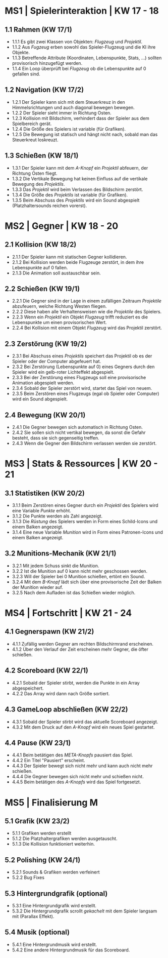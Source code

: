 # MS1 | Spielerinteraktion | KW 17 - 18
## 1.1 Rahmen (KW 17/1)
- 1.1.1 Es gibt zwei Klassen von Objekten: *Flugzeug* und *Projektil*.
- 1.1.2 Aus *Fugzeug* erben sowohl das Spieler-Flugzeug und die KI ihre Objekte.
- 1.1.3 Betreffende Attribute (Koordinaten, Lebenspunkte, Stats, ...) sollten provisorisch hinzugefügt werden.
- 1.1.4 Ein Loop überprüft bei *Flugzeug* ob die Lebenspunkte auf 0 gefallen sind.

## 1.2 Navigation (KW 17/2)
- 1.2.1 Der Spieler kann sich mit dem Steuerkreuz in den Himmelsrichtungen und auch diagonal bewegen bewegen.
- 1.2.2 Der Spieler sieht immer in Richtung Osten.
- 1.2.3 Kollision mit Bildschirm, verhindert dass der Spieler aus dem Spielbereich gerät. 
- 1.2.4 Die Größe des Spielers ist variable (für Grafiken).
- 1.2.5 Die Bewegung ist statisch und hängt nicht nach, sobald man das Steuerkreut loskreuzt.

## 1.3 Schießen (KW 18/1)
- 1.3.1 Der Spieler kann mit dem *A-Knopf* ein *Projektil* abfeuern, der Richtung Osten fliegt.
- 1.3.2 Die Vertikale Bewegung hat keinen Einfluss auf die vertikale Bewegung des *Projektils*.
- 1.3.3 Das *Projektil* wird beim Verlassen des Bildschirm zerstört.
- 1.3.4 Die Größe des *Projektils* ist variable (für Grafiken).
- 1.3.5 Beim Abschuss des *Projektils* wird ein Sound abgespielt (Platzhaltersounds reichen vorerst).

# MS2 | Gegner | KW 18 - 20
## 2.1 Kollision (KW 18/2)
- 2.1.1 Der Spieler kann mit statischen Gegner kollidieren.
- 2.1.2 Bei Kollision werden beide Flugzeuge zerstört, in dem ihre Lebenspunkte auf 0 fallen.
- 2.1.3 Die Animation soll austauschbar sein.

## 2.2 Schießen (KW 19/1)
- 2.2.1 Die Gegner sind in der Lage in einem zufälligen Zeitraum *Projektile* abzufeuern, welche Richtung Westen fliegen.
- 2.2.2 Diese haben alle Verhaltensweisen wie die *Projektile* des Spielers.
- 2.2.3 Wenn ein *Projektil* ein Objekt *Flugzeug* trifft reduziert es die Lebenspunkte um einen provisorischen Wert.
- 2.2.4 Bei Kollision mit einem Objekt *Flugzeug* wird das Projektil zerstört.

## 2.3 Zerstörung (KW 19/2)
- 2.3.1 Bei Abschuss eines *Projektils* speichert das Projektil ob es der Spieler oder der Computer abgefeuert hat.
- 2.3.2 Bei Zerstörung (Lebenspunkte auf 0) eines Gegners durch den Spieler wird ein gelb-roter Lichteffekt abgespielt.
- 2.3.3 Bei der Zerstörung eines Flugzeugs soll eine provisorische Animation abgespielt werden.
- 2.3.4 Sobald der Spieler zerstört wird, startet das Spiel von neuem.
- 2.3.5 Beim Zerstören eines Flugzeugs (egal ob Spieler oder Computer) wird ein Sound abgespielt.

## 2.4 Bewegung (KW 20/1)
- 2.4.1 Die Gegner bewegen sich automatisch in Richtung Osten.
- 2.4.2 Sie sollen sich nicht vertikal bewegen, da sonst die Gefahr besteht, dass sie sich gegenseitig treffen.
- 2.4.3 Wenn die Gegner den Bildschirm verlassen werden sie zerstört.

# MS3 | Stats & Ressources | KW 20 - 21
## 3.1 Statistiken (KW 20/2)
- 3.1.1 Beim Zerstören eines Gegner durch ein *Projektil* des Spielers wird eine Variable *Punkte* erhöht.
- 3.1.2 Die Punkte werden als Zahl angezeigt.
- 3.1.3 Die *Rüstung* des Spielers werden in Form eines Schild-Icons und einem Balken angezeigt.
- 3.1.4 Eine neue Variable *Munition* wird in Form eines Patronen-Icons und einem Balken angezeigt.

## 3.2 Munitions-Mechanik (KW 21/1)
- 3.2.1 Mit jedem Schuss sinkt die Munition.
- 3.2.2 Ist die Munition auf 0 kann nicht mehr geschossen werden.
- 3.2.3 Will der Spieler bei 0 Munition schießen, ertönt ein Sound.
- 3.2.4 Mit dem *B-Knopf* lädt sich über eine provisorische Zeit der Balken der Munition wieder auf.
- 3.2.5 Nach dem Aufladen ist das Schießen wieder möglich.

# MS4 | Fortschritt | KW 21 - 24
## 4.1 Gegnerspawn (KW 21/2)
- 4.1.1 Zufällig werden Gegner am rechten Bildschirmrand erscheinen.
- 4.1.2 Über den Verlauf der Zeit erscheinen mehr Gegner, die öfter schießen.

## 4.2 Scoreboard (KW 22/1)
- 4.2.1 Sobald der Spieler stirbt, werden die Punkte in ein Array abgespeichert.
- 4.2.2 Das Array wird dann nach Größe sortiert.

## 4.3 GameLoop abschließen (KW 22/2)
- 4.3.1 Sobald der Spieler stirbt wird das aktuelle Scoreboard angezeigt.
- 4.3.2 Mit dem Druck auf den *A-Knopf* wird ein neues Spiel gestartet.

## 4.4 Pause (KW 23/1)
- 4.4.1 Beim betätigen des *META-Knopfs* pausiert das Spiel.
- 4.4.2 Ein Titel "Pausiert" erscheint.
- 4.4.3 Der Spieler bewegt sich nicht mehr und kann auch nicht mehr schießen.
- 4.4.4 Die Gegner bewegen sich nicht mehr und schießen nicht.
- 4.4.5 Beim betätigen des *A-Knopfs* wird das Spiel fortgesetzt.

# MS5 | Finalisierung M
## 5.1 Grafik (KW 23/2)
- 5.1.1 Grafiken werden erstellt
- 5.1.2 Die Platzhaltergrafiken werden ausgetauscht.
- 5.1.3 Die Kollision funktioniert weiterhin.

## 5.2 Polishing (KW 24/1)
- 5.2.1  Sounds & Grafiken werden verfeinert
- 5.2.2 Bug Fixes

## 5.3 Hintergrundgrafik (optional)
- 5.3.1 Eine Hintergrundgrafik wird erstellt.
- 5.3.2 Die Hintergrundgrafik scrollt *gekachelt* mit dem Spieler langsam mit (Parallax Effekt).

## 5.4 Musik (optional)
- 5.4.1 Eine Hintergrundmusik wird erstellt.
- 5.4.2 Eine andere Hintergrundmusik für das Scoreboard.

